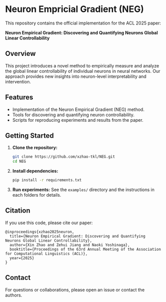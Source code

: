 # Neuron Empricial Gradient (NEG)

This repository contains the official implementation for the ACL 2025 paper:

**Neuron Empirical Gradient: Discovering and Quantifying Neurons Global Linear Controllability**

## Overview

This project introduces a novel method to empirically measure and analyze the global linear controllability of individual neurons in neural networks. Our approach provides new insights into neuron-level interpretability and intervention.

## Features

- Implementation of the Neuron Empirical Gradient (NEG) method.
- Tools for discovering and quantifying neuron controllability.
- Scripts for reproducing experiments and results from the paper.

## Getting Started

1. **Clone the repository:**
    ```bash
    git clone https://github.com/xzhao-tkl/NEG.git
    cd NEG
    ```

2. **Install dependencies:**
    ```bash
    pip install -r requirements.txt
    ```

3. **Run experiments:**
    See the `examples/` directory and the instructions in each folders for details.

## Citation

If you use this code, please cite our paper:

```
@inproceedings{xzhao2025neuron,
  title={Neuron Empirical Gradient: Discovering and Quantifying Neurons Global Linear Controllability},
  author={Xin Zhao and Zehui Jiang and Naoki Yoshinaga},
  booktitle={Proceedings of the 63rd Annual Meeting of the Association for Computational Linguistics (ACL)},
  year={2025}
}
```

## Contact

For questions or collaborations, please open an issue or contact the authors.
